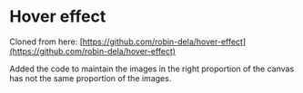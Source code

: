 # Hover effect

Cloned from here: [https://github.com/robin-dela/hover-effect](https://github.com/robin-dela/hover-effect)


Added the code to maintain the images in the right proportion of the canvas has not the same proportion of the images.